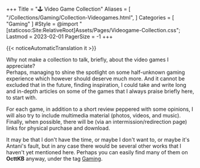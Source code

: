 +++
Title = "🕹️ Video Game Collection"
Aliases = [
  "/Collections/Gaming/Collection-Videogames.html",
]
Categories = [ "Gaming" ]
#Style = @import "[staticoso:Site:RelativeRoot]Assets/Pages/Videogame-Collection.css";
Lastmod = 2023-02-01
PagerSize = -1
+++

{{< noticeAutomaticTranslation it >}}



Why not make a collection to talk, briefly, about the video games I appreciate? <!-- (In alphabetical order) -->  
Perhaps, managing to shine the spotlight on some half-unknown gaming experience which however should deserve much more. And it cannot be excluded that in the future, finding inspiration, I could take and write long and in-depth articles on some of the games that I always praise briefly here, to start with.

For each game, in addition to a short review peppered with some opinions, I will also try to include multimedia material (photos, videos, and music). Finally, when possible, there will be (via an intermission/redirection page) links for physical purchase and download.  
<!--
The external links which are not official but **preceded by a green check** (<span class="twa twa-✅">✅</span>) **have** been personally **verified** by me, both as safe that work - the unmarked ones are not verified, but still point to a known reliable source.
--->

<!-- Small note: The subcategories I have here on the page are not fixed. In fact, I could move some games around, following my subsequent analyzes on them. -->

<!--
## The epics

This is the place for the best titles, **the epic, one-of-a-kind titles**, period. And here, it absolutely doesn't matter whether a given game is popular or not: it only matters how important it is to me.

## Multi-faceted games

There are certain games that - although technically simple and based on immediate concepts, therefore **implementable** and implemented, at a software level, **infinite times** - can certainly be worthy. Indeed, their simplicity can often be an advantage.  
Basically, here we are talking about classic video games for which there are hundreds of different versions written from scratch. Whenever possible, free implementations are preferred in the ranking.

## Secret pearls

There are some games that maybe don't reach the point of being epic for me, and that's okay - but they are still small pearls, maybe even tiny.  
Why should I talk about it? Because maybe they are really unknown, or almost so; and that is a real, real shame.

...nothing written yet!

## The free ones

Below I would like to collect some unique video games that in my opinion deserve - even if they do not win any place in the epic ranking - but which in addition to being beautiful in themselves have the added value of being **free software**.

If you really want to try something from this page, and you don't really know what, I would say to look right in this section, and do the developers the greatest pleasure if your experience has been worthy: participate in the development, or even just do your turn advertising.

## The rest

I prefer to have this subsection to mention games that, although I liked them enough to end up on this page, are a little less important to me, or a little too well known.  
_Titles that have only one of these two characteristics may also be found in sections above._
-->

It may be that I don't have the time, or maybe I don't want to, or maybe it's Antani's fault, but in any case there would be several other works that I haven't yet mentioned here. Perhaps you can easily find many of them on **OcttKB** anyway, under the tag [Gaming](https://kb.octt.eu.org/#Gaming).